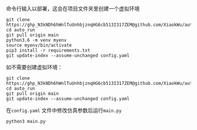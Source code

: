 命令行输入以部署，这会在项目文件夹里创建一个虚拟环境
```
git clone https://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@github.com/XiaokWu/auto_run.git
cd auto_run
git pull origin main
python3.6 -m venv myenv
source myenv/bin/activate
pip3 install -r requirements.txt
git update-index --assume-unchanged config.yaml
```
如不需要创建虚拟环境：
```
git clone https://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@github.com/XiaokWu/auto_run.git
cd auto_run
git pull origin main
git update-index --assume-unchanged config.yaml
```
在`config.yaml` 文件中修改仿真参数后运行`main.py`
```
python3 main.py
```
